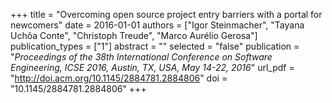 +++
title = "Overcoming open source project entry barriers with a portal for newcomers"
date = 2016-01-01
authors = ["Igor Steinmacher", "Tayana Uchôa Conte", "Christoph Treude", "Marco Aurélio Gerosa"]
publication_types = ["1"]
abstract = ""
selected = "false"
publication = "*Proceedings of the 38th International Conference on Software Engineering, ICSE 2016, Austin, TX, USA, May 14-22, 2016*"
url_pdf = "http://doi.acm.org/10.1145/2884781.2884806"
doi = "10.1145/2884781.2884806"
+++

